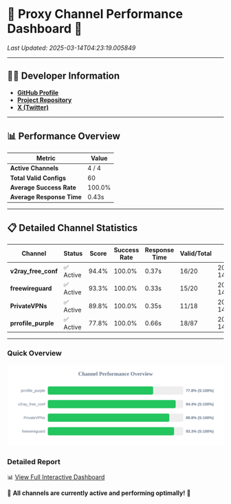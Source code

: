# 🌟 Proxy Channel Performance Dashboard 🌟

_Last Updated: 2025-03-14T04:23:19.005849_

---

## 👩‍💻 Developer Information

- **[GitHub Profile](https://github.com/4n0nymou3)**  
- **[Project Repository](https://github.com/4n0nymou3/multi-proxy-config-fetcher)**  
- **[X (Twitter)](https://x.com/4n0nymou3)**  

---

## 📊 Performance Overview

| Metric                | Value       |
|-----------------------|-------------|
| **Active Channels**   | 4 / 4       |
| **Total Valid Configs** | 60          |
| **Average Success Rate** | 100.0%      |
| **Average Response Time** | 0.43s       |

---

## 📋 Detailed Channel Statistics

| Channel          | Status     | Score  | Success Rate | Response Time | Valid/Total | Last Success               |
|------------------|------------|--------|--------------|---------------|-------------|----------------------------|
| **v2ray_free_conf**  | ✅ Active  | 94.4%  | 100.0% | 0.37s         | 16/20       | 2025-03-14T04:23:18.268512 |
| **freewireguard**  | ✅ Active  | 93.3%  | 100.0% | 0.33s         | 15/20       | 2025-03-14T04:23:19.003893 |
| **PrivateVPNs**  | ✅ Active  | 89.8%  | 100.0% | 0.35s         | 11/18       | 2025-03-14T04:23:18.648376 |
| **prrofile_purple**  | ✅ Active  | 77.8%  | 100.0% | 0.66s         | 18/87       | 2025-03-14T04:23:17.806005 |

---

### Quick Overview
<div align="center">
  <a href="https://raw.githubusercontent.com/nullluser/NullRepo/refs/heads/main/assets/channel_stats_chart.svg">
    <img src="https://raw.githubusercontent.com/nullluser/NullRepo/refs/heads/main/assets/channel_stats_chart.svg" alt="Source Performance Statistics" width="800">
  </a>
</div>

### Detailed Report
📊 [View Full Interactive Dashboard](https://htmlpreview.github.io/?https://github.com/nullluser/NullRepo/blob/main/assets/performance_report.html)

🎉 **All channels are currently active and performing optimally!** 🎉

